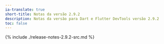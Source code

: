 ```yaml
---
ia-translate: true
short-title: Notas da versão 2.9.2
description: Notas da versão para Dart e Flutter DevTools versão 2.9.2.
toc: false
---
```


{% include ./release-notes-2.9.2-src.md %}
